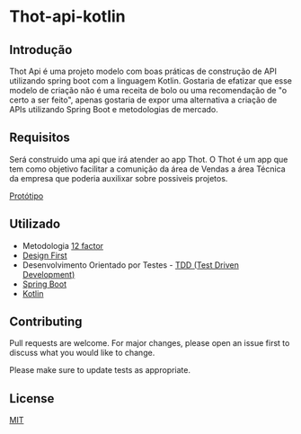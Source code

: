 # Thot-api-kotlin

## Introdução

Thot Api é uma projeto modelo com boas práticas de construção de API utilizando spring boot com a linguagem Kotlin. Gostaria de efatizar que esse modelo de criação não é uma receita de bolo ou uma recomendação de "o certo a ser feito", apenas gostaria de expor uma alternativa a criação de APIs utilizando Spring Boot e metodologias de mercado.

## Requisitos
Será construido uma api que irá atender ao app Thot. 
O Thot é um app que tem como objetivo facilitar a comunição da área de Vendas a área Técnica da empresa que poderia auxilixar sobre possiveis projetos.

[Protótipo](https://www.figma.com/file/F073EWv7sJTBB6R1YCge8Oyh/thot)

## Utilizado

- Metodologia [12 factor](https://12factor.net/pt_br/)
- [Design First](https://swagger.io/blog/api-design/design-first-or-code-first-api-development/)
- Desenvolvimento Orientado por Testes - [TDD (Test Driven Development)](https://pt.wikipedia.org/wiki/Test-driven_development)
- [Spring Boot](https://spring.io/projects/spring-boot)
- [Kotlin](https://kotlinlang.org/)

## Contributing
Pull requests are welcome. For major changes, please open an issue first to discuss what you would like to change.

Please make sure to update tests as appropriate.

## License
[MIT](https://choosealicense.com/licenses/mit/)
